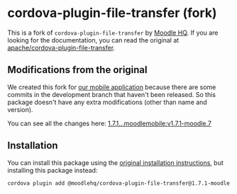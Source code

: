 # cordova-plugin-file-transfer (fork)

This is a fork of `cordova-plugin-file-transfer` by [Moodle HQ](https://moodle.com/). If you are looking for the documentation, you can read the original at [apache/cordova-plugin-file-transfer](https://github.com/apache/cordova-plugin-file-transfer).

## Modifications from the original

We created this fork for [our mobile application](https://github.com/moodlehq/moodleapp) because there are some commits in the development branch that haven't been released. So this package doesn't have any extra modifications (other than name and version).

You can see all the changes here: [1.7.1...moodlemobile:v1.7.1-moodle.7](https://github.com/apache/cordova-plugin-file-transfer/compare/1.7.1...moodlemobile:v1.7.1-moodle.7)

## Installation

You can install this package using the [original installation instructions](https://github.com/apache/cordova-plugin-file-transfer#installation), but installing this package instead:

```sh
cordova plugin add @moodlehq/cordova-plugin-file-transfer@1.7.1-moodle.7
```
